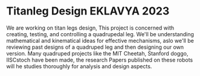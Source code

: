 # Titanleg Design EKLAVYA 2023
We are working on titan legs design, This project is concerned with creating, testing, and controlling a quadrupedal leg. We'll be understanding mathematical and kinematical ideas for effective mechanisms, aslo we'll be reviewing past designs of a quadruped leg and then designing our own version. Many quadruped projects like the MIT Cheetah, Stanford doggo, IISCstoch have been made, the research Papers published on these robots will he studies thoroughly for analysis and design aspects. 
